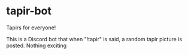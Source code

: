 # tapir-bot
Tapirs for everyone!

This is a Discord bot that when "!tapir" is said, a random tapir picture is posted. Nothing exciting
